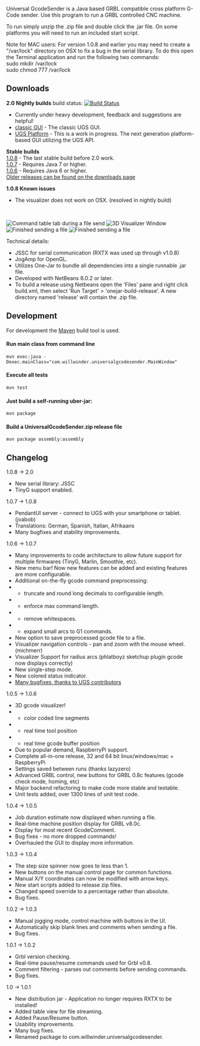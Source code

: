 Universal GcodeSender is a Java based GRBL compatible cross platform G-Code sender. Use this program to run a GRBL controlled CNC machine.

To run simply unzip the .zip file and double click the .jar file.
On some platforms you will need to run an included start script.

Note for MAC users:
For version 1.0.8 and earlier you may need to create a "/var/lock" directory on OSX to fix a bug in the serial
library. To do this open the Terminal application and run the following two
commands:
<br />
   sudo mkdir /var/lock
<br />
   sudo chmod 777 /var/lock
<br />

Downloads
---------
<b>2.0 Nightly builds</b> build status: [![Build Status](https://winder.ci.cloudbees.com/job/UGS/badge/icon)](https://winder.ci.cloudbees.com/job/UGS/)
* Currently under heavy development, feedback and suggestions are helpful!
* [classic GUI](http://bit.ly/1hftIhy) - The classic UGS GUI.
* [UGS Platform](http://bit.ly/1DkClRW) - This is a work in progress. The next generation platform-based GUI utilizing the UGS API.

<b>Stable builds</b>
<br />
[1.0.8](http://bit.ly/1BSKon6) - The last stable build before 2.0 work.
<br />
[1.0.7](http://bit.ly/1dNrLAy) - Requires Java 7 or higher.
<br />
[1.0.6](http://bit.ly/16q7obd) - Requires Java 6 or higher.
<br />
[Older releases can be found on the downloads page](https://github.com/winder/builds/tree/master/UniversalGCodeSender)
<br />

<b>1.0.8 Known issues</b>
* The visualizer does not work on OSX. (resolved in nightly build)

<br />

![Command table tab during a file send](https://github.com/winder/Universal-G-Code-Sender/raw/master/pictures/1.0.6_command_table.png "Command table tab during a file send.")
![3D Visualizer Window](https://github.com/winder/Universal-G-Code-Sender/raw/master/pictures/1.0.6_visualizer.png "Visualizer window during a file send.")
![Finished sending a file](https://github.com/winder/Universal-G-Code-Sender/raw/master/pictures/1.0.6_job_finished.png "Popup after finishing a file send.")
![Finished sending a file](https://github.com/winder/Universal-G-Code-Sender/raw/master/pictures/1.0.6_advanced_machine_control.png "Advanced GRBL control buttons.")

Technical details:
* JSSC for serial communication (RXTX was used up through v1.0.8)
* JogAmp for OpenGL.
* Utilizes One-Jar to bundle all dependencies into a single runnable .jar file.
* Developed with NetBeans 8.0.2 or later.
* To build a release using Netbeans open the 'Files' pane and right click build.xml,
  then select 'Run Target' > 'onejar-build-release'. A new directory named 'release'
  will contain the .zip file.


Development
-----------

For development the [Maven](http://maven.apache.org) build tool is used.

#### Run main class from command line

```mvn exec:java -Dexec.mainClass="com.willwinder.universalgcodesender.MainWindow"```


#### Execute all tests

```mvn test```


#### Just build a self-running uber-jar:

```mvn package```


#### Build a UniversalGcodeSender.zip release file

```mvn package assembly:assembly```


Changelog
---------
1.0.8 -> 2.0
* New serial library: JSSC
* TinyG support enabled.

1.0.7 -> 1.0.8
* PendantUI server - connect to UGS with your smartphone or tablet. (jvabob)
* Translations: German, Spanish, Italian, Afrikaans
* Many bugfixes and stability improvements.

1.0.6 -> 1.0.7
* Many improvements to code architecture to allow future support for multiple firmwares (TinyG, Marlin, Smoothie, etc).
* New menu bar! Now new features can be added and existing features are more configurable.
* Additional on-the-fly gcode command preprocessing:
* - truncate and round long decimals to configurable length.
* - enforce max command length.
* - remove whitespaces.
* - expand small arcs to G1 commands.
* New option to save preprocessed gcode file to a file.
* Visualizer navigation controls - pan and zoom with the mouse wheel. (michmerr)
* Visualizer Support for radius arcs (phlatboyz sketchup plugin gcode now displays correctly)
* New single-step mode.
* New colored status indicator.
* [Many bugfixes, thanks to UGS contributors](https://github.com/winder/Universal-G-Code-Sender/graphs/contributors)

1.0.5 -> 1.0.6
* 3D gcode visualizer!
* - color coded line segments
* - real time tool position
* - real time gcode buffer position
* Due to popular demand, RaspberryPi support.
* Complete all-in-one release, 32 and 64 bit linux/windows/mac + RaspberryPi
* Settings saved between runs (thanks lazyzero)
* Advanced GRBL control, new buttons for GRBL 0.8c features (gcode check mode, homing, etc)
* Major backend refactoring to make code more stable and testable.
* Unit tests added, over 1300 lines of unit test code.

1.0.4 -> 1.0.5
* Job duration estimate now displayed when running a file.
* Real-time machine position display for GRBL v8.0c.
* Display for most recent GcodeComment.
* Bug fixes - no more dropped commands!
* Overhauled the GUI to display more information.

1.0.3 -> 1.0.4
* The step size spinner now goes to less than 1.
* New buttons on the manual control page for common functions.
* Manual X/Y coordinates can now be modified with arrow keys.
* New start scripts added to release zip files.
* Changed speed override to a percentage rather than absolute.
* Bug fixes.

1.0.2 -> 1.0.3
* Manual jogging mode, control machine with buttons in the UI.
* Automatically skip blank lines and comments when sending a file.
* Bug fixes.

1.0.1 -> 1.0.2
* Grbl version checking.
* Real-time pause/resume commands used for Grbl v0.8.
* Comment filtering - parses out comments before sending commands.
* Bug fixes.

1.0 -> 1.0.1
* New distribution jar - Application no longer requires RXTX to be installed!
* Added table view for file streaming.
* Added Pause/Resume button.
* Usability improvements.
* Many bug fixes.
* Renamed package to com.willwinder.universalgcodesender.

